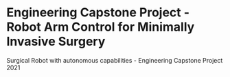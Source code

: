 # Engineering Capstone Project - Robot Arm Control for Minimally Invasive Surgery
Surgical Robot with autonomous capabilities - Engineering Capstone Project 2021 
